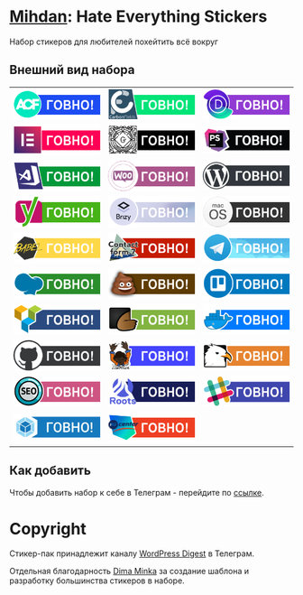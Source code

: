 # [Mihdan](https://github.com/mihdan/mihdan-hate-everything-stickers): Hate Everything Stickers
Набор стикеров для любителей похейтить всё вокруг

## Внешний вид набора

|               |               |       |
| ------------- |:-------------:| -----:|
| ![Mihdan: Hate Everything Stickers - Advanced Custom Fields](./dist/advanced-custom-fields.png) | ![Mihdan: Hate Everything Stickers - Carbon Fields](./dist/carbon-fields.png) | ![Mihdan: Hate Everything Stickers - Divi](./dist/divi.png) |
| ![Mihdan: Hate Everything Stickers - Elementor](./dist/elementor.png) | ![Mihdan: Hate Everything Stickers - Gutenberg](./dist/gutenberg.png) | ![Mihdan: Hate Everything Stickers - PhpStorm](./dist/phpstorm.png) |
| ![Mihdan: Hate Everything Stickers - VsCode](./dist/vscode.png) | ![Mihdan: Hate Everything Stickers - Woocommerce](./dist/woocommerce.png) | ![Mihdan: Hate Everything Stickers - WordPress](./dist/wordpress.png) |
| ![Mihdan: Hate Everything Stickers - Yoast](./dist/yoast.png) | ![Mihdan: Hate Everything Stickers - Brizy](./dist/brizy.png) | ![Mihdan: Hate Everything Stickers - macOS](./dist/macos.png) |
| ![Mihdan: Hate Everything Stickers - Babel](./dist/babel.png) | ![Mihdan: Hate Everything Stickers - Contact form 7](./dist/cf7.png) | ![Mihdan: Hate Everything Stickers - Telegram](./dist/telegram.png) |
| ![Mihdan: Hate Everything Stickers - WP Bakery](./dist/wpbakery.png) | ![Mihdan: Hate Everything Stickers - Shit](./dist/shit.png) | ![Mihdan: Hate Everything Stickers - Trello](./dist/trello.png) |
| ![Mihdan: Hate Everything Stickers - Visual composer](./dist/visual-composer.png) | ![Mihdan: Hate Everything Stickers - Themeforest](./dist/themeforest.png) | ![Mihdan: Hate Everything Stickers - Docker](./dist/docker.png) |
| ![Mihdan: Hate Everything Stickers - GiHub](./dist/github.png) | ![Mihdan: Hate Everything Stickers - Composer](./dist/composer.png)  | ![Mihdan: Hate Everything Stickers - Codecanyon](./dist/codecanyon.png) |
| ![Mihdan: Hate Everything Stickers - SEO](./dist/seo.png) | ![Mihdan: Hate Everything Stickers - Roots](./dist/roots.png)  | ![Mihdan: Hate Everything Stickers - Slack](./dist/slack.png) |
| ![Mihdan: Hate Everything Stickers - Webpack](./dist/webpack.png) | ![Mihdan: Hate Everything Stickers - RU Center](./dist/nic-ru-center.png) ||

## Как добавить

Чтобы добавить набор к себе в Телеграм - перейдите по [ссылке](https://t.me/addstickers/r223r23r23).

# Copyright

Стикер-пак принадлежит каналу [WordPress Digest](https://t.me/wordpress_digest) в Телеграм.

Отдельная благодарность [Dima Minka](https://github.com/DimaMinka) за создание шаблона и разработку большинства стикеров в наборе.
